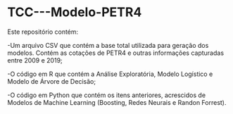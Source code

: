 # TCC---Modelo-PETR4

Este repositório contém:

-Um arquivo CSV que contém a base total utilizada para geração dos modelos. Contém as cotações de PETR4 e outras informações capturadas    entre 2009 e 2019;

-O código em R que contém a Análise Exploratória, Modelo Logístico e Modelo de Árvore de Decisão;

-O código em Python que contém os itens anteriores, acrescidos de Modelos de Machine Learning (Boosting, Redes Neurais e Randon Forrest).
